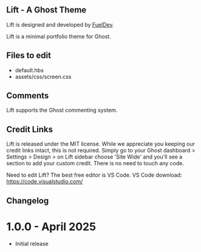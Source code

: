 ## Lift - A Ghost Theme

Lift is designed and developed by [FuelDev](https://fueldev.io).

Lift is a minimal portfolio theme for Ghost.

## Files to edit
 * default.hbs
 * assets/css/screen.css

## Comments

Lift supports the Ghost commenting system.

## Credit Links
Lift is released under the MIT license. While we appreciate you keeping our credit links intact, this is not required. Simply go to your Ghost dashboard > Settings > Design > on Lift sidebar choose 'Site Wide' and you'll see a section to add your custom credit. There is no need to touch any code.

Need to edit Lift? The best free editor is VS Code. VS Code download:
https://code.visualstudio.com/

## Changelog

# 1.0.0 - April 2025
* Initial release
